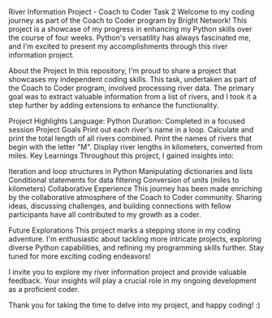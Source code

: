 River Information Project - Coach to Coder Task 2
Welcome to my coding journey as part of the Coach to Coder program by Bright Network! This project is a showcase of my progress in enhancing my Python skills over the course of four weeks. Python's versatility has always fascinated me, and I'm excited to present my accomplishments through this river information project.

About the Project
In this repository, I'm proud to share a project that showcases my independent coding skills. This task, undertaken as part of the Coach to Coder program, involved processing river data. The primary goal was to extract valuable information from a list of rivers, and I took it a step further by adding extensions to enhance the functionality.

Project Highlights
Language: Python
Duration: Completed in a focused session
Project Goals
Print out each river's name in a loop.
Calculate and print the total length of all rivers combined.
Print the names of rivers that begin with the letter "M".
Display river lengths in kilometers, converted from miles.
Key Learnings
Throughout this project, I gained insights into:

Iteration and loop structures in Python
Manipulating dictionaries and lists
Conditional statements for data filtering
Conversion of units (miles to kilometers)
Collaborative Experience
This journey has been made enriching by the collaborative atmosphere of the Coach to Coder community. Sharing ideas, discussing challenges, and building connections with fellow participants have all contributed to my growth as a coder.

Future Explorations
This project marks a stepping stone in my coding adventure. I'm enthusiastic about tackling more intricate projects, exploring diverse Python capabilities, and refining my programming skills further. Stay tuned for more exciting coding endeavors!

I invite you to explore my river information project and provide valuable feedback. Your insights will play a crucial role in my ongoing development as a proficient coder.

Thank you for taking the time to delve into my project, and happy coding! :)
